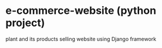 # e-commerce-website (python project)
plant and its products selling website using Django framework
